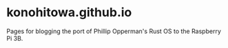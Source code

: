 # konohitowa.github.io
Pages for blogging the port of Phillip Opperman's Rust OS to the Raspberry Pi 3B.

